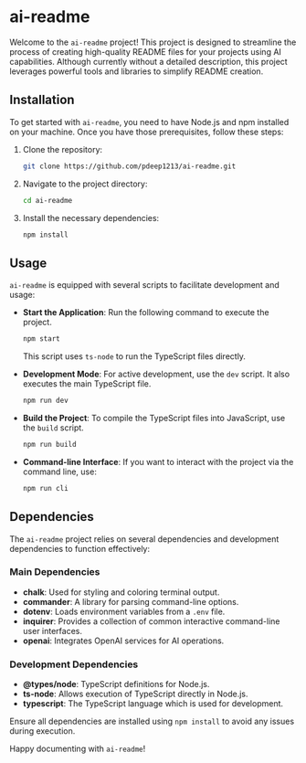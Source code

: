 # ai-readme

Welcome to the `ai-readme` project! This project is designed to streamline the process of creating high-quality README files for your projects using AI capabilities. Although currently without a detailed description, this project leverages powerful tools and libraries to simplify README creation.

## Installation

To get started with `ai-readme`, you need to have Node.js and npm installed on your machine. Once you have those prerequisites, follow these steps:

1. Clone the repository:
   ```bash
   git clone https://github.com/pdeep1213/ai-readme.git
   ```

2. Navigate to the project directory:
   ```bash
   cd ai-readme
   ```

3. Install the necessary dependencies:
   ```bash
   npm install
   ```

## Usage

`ai-readme` is equipped with several scripts to facilitate development and usage:

- **Start the Application**: Run the following command to execute the project.
  ```bash
  npm start
  ```
  This script uses `ts-node` to run the TypeScript files directly.

- **Development Mode**: For active development, use the `dev` script. It also executes the main TypeScript file.
  ```bash
  npm run dev
  ```

- **Build the Project**: To compile the TypeScript files into JavaScript, use the `build` script.
  ```bash
  npm run build
  ```

- **Command-line Interface**: If you want to interact with the project via the command line, use:
  ```bash
  npm run cli
  ```

## Dependencies

The `ai-readme` project relies on several dependencies and development dependencies to function effectively:

### Main Dependencies

- **chalk**: Used for styling and coloring terminal output.
- **commander**: A library for parsing command-line options.
- **dotenv**: Loads environment variables from a `.env` file.
- **inquirer**: Provides a collection of common interactive command-line user interfaces.
- **openai**: Integrates OpenAI services for AI operations.

### Development Dependencies

- **@types/node**: TypeScript definitions for Node.js.
- **ts-node**: Allows execution of TypeScript directly in Node.js.
- **typescript**: The TypeScript language which is used for development.

Ensure all dependencies are installed using `npm install` to avoid any issues during execution.

Happy documenting with `ai-readme`!
```
